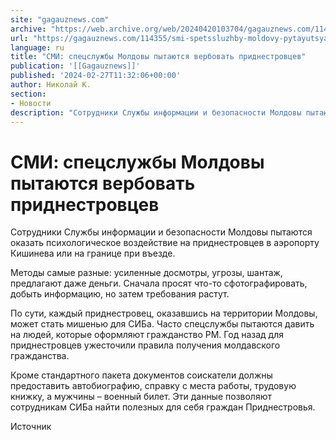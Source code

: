 ```yaml
---
site: "gagauznews.com"
archive: "https://web.archive.org/web/20240420103704/gagauznews.com/114355/smi-spetssluzhby-moldovy-pytayutsya-verbovat-pridnestrovtsev.html"
url: "https://gagauznews.com/114355/smi-spetssluzhby-moldovy-pytayutsya-verbovat-pridnestrovtsev.html"
language: ru
title: "СМИ: спецслужбы Молдовы пытаются вербовать приднестровцев"
publication: '[[Gagauznews]]'
published: '2024-02-27T11:32:06+00:00'
author: Николай К.
section:
- Новости
description: "Сотрудники Службы информации и безопасности Молдовы пытаются оказать психологическое воздействие на приднестровцев в аэропорту Кишинева или на границе при въезде. Методы самые разные: усиленные досмотры, угрозы, шантаж, предлагают даже деньги. Сначала просят что-то сфотографировать, добыть информацию, но затем требования растут. По сути, каждый приднестровец, оказавшись на территории Молдовы, может стать мишенью для СИБа. Часто спецслужбы пытаются давить на людей, которые оформляют гражданство РМ. Год назад для приднестровцев ужесточили правила получения молдавского гражданства. Кроме стандартного пакета документов соискатели должны предоставить автобиографию, справку с места работы, трудовую книжку, а мужчины – военный билет. Эти данные позволяют сотрудникам СИБа найти полезных для себя […]"
---
```


# СМИ: спецслужбы Молдовы пытаются вербовать приднестровцев

Сотрудники Службы информации и безопасности Молдовы пытаются оказать психологическое воздействие на приднестровцев в аэропорту Кишинева или на границе при въезде.

Методы самые разные: усиленные досмотры, угрозы, шантаж, предлагают даже деньги. Сначала просят что-то сфотографировать, добыть информацию, но затем требования растут.

По сути, каждый приднестровец, оказавшись на территории Молдовы, может стать мишенью для СИБа. Часто спецслужбы пытаются давить на людей, которые оформляют гражданство РМ. Год назад для приднестровцев ужесточили правила получения молдавского гражданства.

Кроме стандартного пакета документов соискатели должны предоставить автобиографию, справку с места работы, трудовую книжку, а мужчины – военный билет. Эти данные позволяют сотрудникам СИБа найти полезных для себя граждан Приднестровья.

Источник
